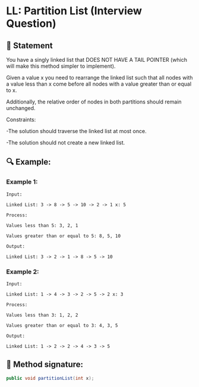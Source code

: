 # LL: Partition List (Interview Question)

## 📝 Statement
You have a singly linked list that DOES NOT HAVE A TAIL POINTER  (which will make this method simpler to implement).

Given a value x you need to rearrange the linked list such that all nodes with a value less than x come before all nodes with a value greater than or equal to x.

Additionally, the relative order of nodes in both partitions should remain unchanged.

Constraints:

-The solution should traverse the linked list at most once.

-The solution should not create a new linked list.

## 🔍 Example:

### Example 1:

    Input:

    Linked List: 3 -> 8 -> 5 -> 10 -> 2 -> 1 x: 5

    Process:

    Values less than 5: 3, 2, 1

    Values greater than or equal to 5: 8, 5, 10

    Output:

    Linked List: 3 -> 2 -> 1 -> 8 -> 5 -> 10


### Example 2:
    Input:

    Linked List: 1 -> 4 -> 3 -> 2 -> 5 -> 2 x: 3

    Process:

    Values less than 3: 1, 2, 2

    Values greater than or equal to 3: 4, 3, 5

    Output:

    Linked List: 1 -> 2 -> 2 -> 4 -> 3 -> 5


## 🚀 Method signature:

```java
public void partitionList(int x);